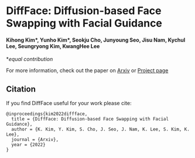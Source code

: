 # DiffFace: Diffusion-based Face Swapping with Facial Guidance

#### Kihong Kim*, Yunho Kim*, Seokju Cho, Junyoung Seo, Jisu Nam, Kychul Lee, Seungryong Kim, KwangHee Lee

  **equal contribution*

For more information, check out the paper on [Arxiv]() or [Project page](https://hxngiee.github.io/DiffFace)



## Citation
If you find DiffFace useful for your work please cite:
```
@inproceedings{kim2022diffface,
  title = {DiffFace: Diffusion-based Face Swapping with Facial Guidance},
  author = {K. Kim, Y. Kim, S. Cho, J. Seo, J. Nam, K. Lee, S. Kim, K. Lee},
  journal = {Arxiv},
  year = {2022}
}
```
